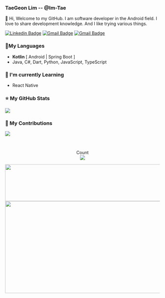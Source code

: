 ### TaeGeon Lim -- @Im-Tae

👋 Hi, Welcome to my GitHub. I am software developer in the Android field. I love to share development knowledge. And I like trying various things.

[![Linkedin Badge](https://img.shields.io/badge/-LinkedIn-blue?style=flat-square&logo=Linkedin&logoColor=white&link=https://www.linkedin.com/in/limtaegeon)](https://www.linkedin.com/in/limtaegeon) [![Gmail Badge](https://img.shields.io/badge/-Gmail-d14836?style=flat-square&logo=Gmail&logoColor=white&link=mailto:itggood2420@gmail.com)](mailto:itggood2420@gmail.com) [![Gmail Badge](https://img.shields.io/badge/-Blog-000000)](https://imleaf.tistory.com/) 



### 📑My Languages



- **Kotlin** [ Android | Spring Boot ]
- Java, C#, Dart, Python, JavaScript, TypeScript



### 📕 I'm currently Learning



- React Native



### ⭐ My GitHub Stats

[![](https://github-readme-stats.vercel.app/api?username=Im-Tae&count_private=true&show_icons=true&hide_border=true)]((https://github.com/Im-Tae))



### 🌱 My Contributions

![](https://ghchart.rshah.org/Im-Tae)



</br>

<p align="center"> 
  Count<br>
  <img src="https://profile-counter.glitch.me/Im-Tae/count.svg" />
</p>

<a href="https://github.com/devxb/gitanimals">
  <img
    src="https://render.gitanimals.org/lines/Im-Tae?pet-id=586075221281557114"
    width="600"
    height="120"
  />
</a>
  
<a href="https://github.com/devxb/gitanimals">
<img
  src="https://render.gitanimals.org/farms/Im-Tae"
  width="600"
  height="300"
/>
</a>

